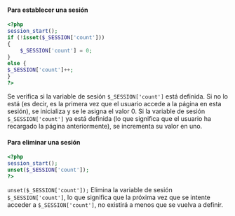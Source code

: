 #### Para establecer una sesión

```php
<?php 
session_start(); 
if (!isset($_SESSION['count'])) 
{ 
	$_SESSION['count'] = 0; 
} 
else { 
$_SESSION['count']++; 
} 
?>
```

Se verifica si la variable de sesión `$_SESSION['count']` está definida. Si no lo está (es decir, es la primera vez que el usuario accede a la página en esta sesión), se inicializa y se le asigna el valor 0.
Si la variable de sesión `$_SESSION['count']` ya está definida (lo que significa que el usuario ha recargado la página anteriormente), se incrementa su valor en uno.

#### Para eliminar una sesión
```php
<?php  
session_start();  
unset($_SESSION['count']);  
?>
```

`unset($_SESSION['count']);` Elimina la variable de sesión `$_SESSION['count']`, lo que significa que la próxima vez que se intente acceder a `$_SESSION['count']`, no existirá a menos que se vuelva a definir.